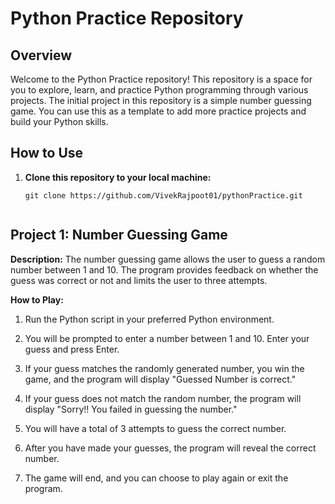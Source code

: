 # Python Practice Repository

## Overview

Welcome to the Python Practice repository! This repository is a space for you to explore, learn, and practice Python programming through various projects. The initial project in this repository is a simple number guessing game. You can use this as a template to add more practice projects and build your Python skills.

## How to Use

1. **Clone this repository to your local machine:**

   ```
   git clone https://github.com/VivekRajpoot01/pythonPractice.git


## Project 1: Number Guessing Game

**Description:** The number guessing game allows the user to guess a random number between 1 and 10. The program provides feedback on whether the guess was correct or not and limits the user to three attempts.

**How to Play:**

1. Run the Python script in your preferred Python environment.

2. You will be prompted to enter a number between 1 and 10. Enter your guess and press Enter.

3. If your guess matches the randomly generated number, you win the game, and the program will display "Guessed Number is correct."

4. If your guess does not match the random number, the program will display "Sorry!! You failed in guessing the number."

5. You will have a total of 3 attempts to guess the correct number.

6. After you have made your guesses, the program will reveal the correct number.

7. The game will end, and you can choose to play again or exit the program.

